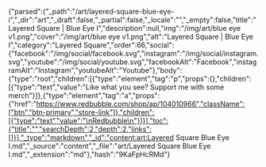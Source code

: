 {"parsed":{"_path":"/art/layered-square-blue-eye-i","_dir":"art","_draft":false,"_partial":false,"_locale":"","_empty":false,"title":"Layered Square | Blue Eye I","description":null,"img":"/img/art/blue eye v1.png","cover":"/img/art/blue eye v1.png","alt":"Layered Square | Blue Eye I","category":"Layered Square","order":66,"social":{"facebook":"/img/social/facebook.svg","instagram":"/img/social/instagram.svg","youtube":"/img/social/youtube.svg","facebookAlt":"Facebook","instagramAlt":"Instagram","youtubeAlt":"Youtube"},"body":{"type":"root","children":[{"type":"element","tag":"p","props":{},"children":[{"type":"text","value":"Like what you see? Support me with some merch"}]},{"type":"element","tag":"a","props":{"href":"https://www.redbubble.com/shop/ap/104010966","className":["btn","btn-primary","store-link"]},"children":[{"type":"text","value":"\nRedbubble\n"}]}],"toc":{"title":"","searchDepth":2,"depth":2,"links":[]}},"_type":"markdown","_id":"content:art:Layered Square Blue Eye I.md","_source":"content","_file":"art/Layered Square Blue Eye I.md","_extension":"md"},"hash":"9KaFpHcRMd"}